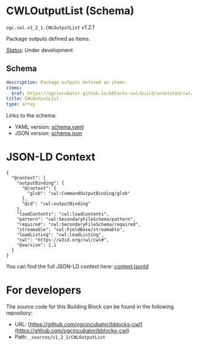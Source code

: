 
# CWLOutputList (Schema)

`ogc.cwl.v1_2_1.CWLOutputList` *v1.2.1*

Package outputs defined as items.

[*Status*](http://www.opengis.net/def/status): Under development

## Schema

```yaml
description: Package outputs defined as items.
items:
  $ref: https://ogcincubator.github.io/bblocks-cwl/build/annotated/cwl/v1_2_1/CWLOutputItem/schema.yaml
title: CWLOutputList
type: array

```

Links to the schema:

* YAML version: [schema.yaml](https://ogcincubator.github.io/bblocks-cwl/build/annotated/cwl/v1_2_1/CWLOutputList/schema.json)
* JSON version: [schema.json](https://ogcincubator.github.io/bblocks-cwl/build/annotated/cwl/v1_2_1/CWLOutputList/schema.yaml)


# JSON-LD Context

```jsonld
{
  "@context": {
    "outputBinding": {
      "@context": {
        "glob": "cwl:CommandOutputBinding/glob"
      },
      "@id": "cwl:outputBinding"
    },
    "loadContents": "cwl:loadContents",
    "pattern": "cwl:SecondaryFileSchema/pattern",
    "required": "cwl:SecondaryFileSchema/required",
    "streamable": "cwl:FieldBase/streamable",
    "loadListing": "cwl:loadListing",
    "cwl": "https://w3id.org/cwl/cwl#",
    "@version": 1.1
  }
}
```

You can find the full JSON-LD context here:
[context.jsonld](https://ogcincubator.github.io/bblocks-cwl/build/annotated/cwl/v1_2_1/CWLOutputList/context.jsonld)


# For developers

The source code for this Building Block can be found in the following repository:

* URL: [https://github.com/ogcincubator/bblocks-cwl](https://github.com/ogcincubator/bblocks-cwl)
* Path: `_sources/v1_2_1/CWLOutputList`

